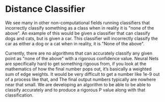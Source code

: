 # Distance Classifier

We see many in other non-computational fields running classifiers that incorrectly classify something as a class when in reality it is "none of the above". An example of this would be given a classifier that can classify dogs and cats, but is given a car. This classifier will incorrectly classify the car as either a dog or a cat when in reality, it is "None of the above". 

Currently, there are no algorithms that can accurately classify any given point as "none of the above" with a rigorous confidence value. Neural Nets are specifically hard to get something rigoous from, if you look at the mathematics of how the final number pops out, it’s basically a weighted sum of edge weights. It would be very difficult to get a number like 1e-9 out of a process like that, and The final output numbers typically are nowhere near that small. We are developing an algorithm to be able to be able to classify accurately and to produce a rigorous P value along with that classification.


